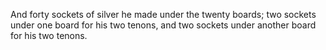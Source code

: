 And forty sockets of silver he made under the twenty boards; two sockets under one board for his two tenons, and two sockets under another board for his two tenons.
